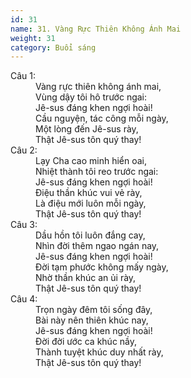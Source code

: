 ```yaml
---
id: 31
name: 31. Vàng Rực Thiên Không Ánh Mai
weight: 31
category: Buổi sáng
---
```

<dl><dt>Câu 1:</dt><dd data-verse="1">Vàng rực thiên không ánh mai, <br/>Vùng dậy tôi hô trước ngai: <br/>Jê-sus đáng khen ngợi hoài! <br/>Cầu nguyện, tác công mỗi ngày, <br/>Một lòng đến Jê-sus rày, <br/>Thật Jê-sus tôn quý thay! </dd><dt>Câu 2:</dt><dd data-verse="2">Lạy Cha cao minh hiển oai, <br/>Nhiệt thành tôi reo trước ngai: <br/>Jê-sus đáng khen ngợi hoài! <br/>Điệu thần khúc vui vẻ rày, <br/>Là điệu mới luôn mỗi ngày, <br/>Thật Jê-sus tôn quý thay! </dd><dt>Câu 3:</dt><dd data-verse="3">Dầu hồn tôi luôn đắng cay, <br/>Nhìn đời thêm ngao ngán nay, <br/>Jê-sus đáng khen ngợi hoài! <br/>Đời tạm phước không mấy ngày, <br/>Nhờ thần khúc an ủi rày, <br/>Thật Jê-sus tôn quý thay! </dd><dt>Câu 4:</dt><dd data-verse="4">Trọn ngày đêm tôi sống đây, <br/>Bài này nên thiên khúc nay, <br/>Jê-sus đáng khen ngợi hoài! <br/>Đời đời ước ca khúc nầy, <br/>Thành tuyệt khúc duy nhất rày, <br/>Thật Jê-sus tôn quý thay! </dd></dl>
